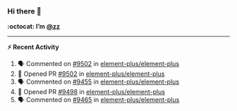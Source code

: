 ### Hi there 👋

**:octocat: I’m [@zz](https://github.com/holazz)**

---

**:zap: Recent Activity**

<!--START_SECTION:activity-->
1. 🗣 Commented on [#9502](https://github.com/element-plus/element-plus/issues/9502) in [element-plus/element-plus](https://github.com/element-plus/element-plus)
2. 💪 Opened PR [#9502](https://github.com/element-plus/element-plus/pull/9502) in [element-plus/element-plus](https://github.com/element-plus/element-plus)
3. 🗣 Commented on [#9455](https://github.com/element-plus/element-plus/issues/9455) in [element-plus/element-plus](https://github.com/element-plus/element-plus)
4. 💪 Opened PR [#9498](https://github.com/element-plus/element-plus/pull/9498) in [element-plus/element-plus](https://github.com/element-plus/element-plus)
5. 🗣 Commented on [#9465](https://github.com/element-plus/element-plus/issues/9465) in [element-plus/element-plus](https://github.com/element-plus/element-plus)
<!--END_SECTION:activity-->
